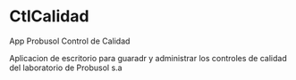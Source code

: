 # CtlCalidad
App Probusol Control de Calidad


Aplicacion de escritorio para guaradr y administrar los controles de calidad del laboratorio de Probusol s.a
